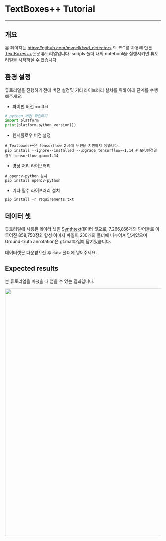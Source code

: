 # TextBoxes++ Tutorial
---

## 개요

본 페이지는 https://github.com/mvoelk/ssd_detectors 의 코드를 차용해 만든 [TextBoxes++](https://arxiv.org/pdf/1801.02765.pdf)논문 튜토리얼입니다. scripts 폴더 내의 notebook을 실행시키면 튜토리얼을 시작하실 수 있습니다.

## 환경 설정

튜토리얼을 진행하기 전에 버전 설정및 기타 라이브러리 설치를 위해 아래 단계를 수행해주세요. <br>
* 파이썬 버전 == 3.6
```python
# python 버전 확인하기
import platform
print(platform.python_version())
```

* 텐서플로우 버전 설정
```
# Textboxes++은 tensorflow 2.0대 버전을 지원하지 않습니다.
pip install --ignore--installed --upgrade tensorflow==1.14 # GPU환경일 경우 tensorflow-gpu==1.14
```

* 영상 처리 라이브러리
```
# opencv-python 설치
pip install opencv-python
```

* 기타 필수 라이브러리 설치
```
pip install -r requirements.txt
```

## 데이터 셋

튜토리얼에 사용된 데이터 셋은 [Synthtext](https://www.robots.ox.ac.uk/~vgg/data/scenetext/)데이터 셋으로, 7,266,866개의 단어들로 이루어진 858,750장의 합성 이미지 파일이 200개의 폴더에 나누어져 담겨있으며 Ground-truth annotation은 gt.mat파일에 담겨있습니다.<br><br>
데이터셋은 다운받으신 후 `data` 폴더에 넣어주세요.

## Expected results

본 튜토리얼을 마쳤을 때 얻을 수 있는 결과입니다.

<img src="https://i.imgur.com/YgA4EJe.png" width="800">